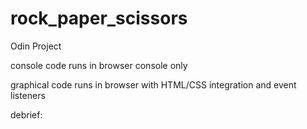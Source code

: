 # rock_paper_scissors

Odin Project

console code runs in browser console only

graphical code runs in browser with HTML/CSS integration and event listeners

debrief:
